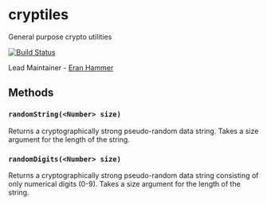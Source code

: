 # cryptiles

General purpose crypto utilities

[![Build Status](https://secure.travis-ci.org/hapijs/cryptiles.png)](http://travis-ci.org/hapijs/cryptiles)

Lead Maintainer - [Eran Hammer](https://github.com/hueniverse)

## Methods

### `randomString(<Number> size)`
Returns a cryptographically strong pseudo-random data string. Takes a size argument for the length of the string.

### `randomDigits(<Number> size)`
Returns a cryptographically strong pseudo-random data string consisting of only numerical digits (0-9). Takes a size argument for the length of the string.
